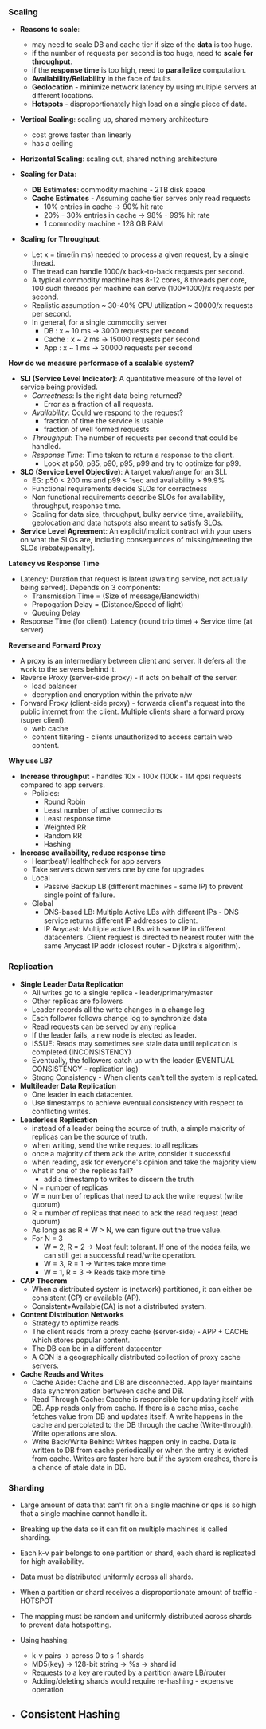 ### Scaling
- **Reasons to scale**:
  - may need to scale DB and cache tier if size of the **data** is too huge.
  - if the number of requests per second is too huge, need to **scale for throughput**.
  - if the **response time** is too high, need to **parallelize** computation.
  - **Availability/Reliability** in the face of faults
  - **Geolocation** - minimize network latency by using multiple servers at different locations.
  - **Hotspots** - disproportionately high load on a single piece of data.

- **Vertical Scaling**: scaling up, shared memory architecture
  - cost grows faster than linearly
  - has a ceiling

- **Horizontal Scaling**: scaling out, shared nothing architecture

- **Scaling for Data**:
  - **DB Estimates**: commodity machine - 2TB disk space
  - **Cache Estimates** - Assuming cache tier serves only read requests
    - 10% entries in cache -> 90% hit rate
    - 20% - 30% entries in cache -> 98% - 99% hit rate
    - 1 commodity machine - 128 GB RAM
- **Scaling for Throughput**:
  - Let x = time(in ms) needed to process a given request, by a single thread.
  - The tread can handle 1000/x back-to-back requests per second.
  - A typical commodity machine has 8-12 cores, 8 threads per core, 100 such threads per machine can serve (100*1000)/x requests per second. 
  - Realistic assumption ~ 30-40% CPU utilization ~ 30000/x requests per second.
  - In general, for a single commodity server
    - DB : x ~ 10 ms -> 3000 requests per second
    - Cache : x ~ 2 ms -> 15000 requests per second
    - App : x ~ 1 ms -> 30000 requests per second

**How do we measure performace of a scalable system?**
- **SLI (Service Level Indicator)**: A quantitative measure of the level of service being provided.
  - *Correctness*: Is the right data being returned?  
    - Error as a fraction of all requests.
  - *Availability*: Could we respond to the request? 
    - fraction of time the service is usable
    - fraction of well formed requests
  - *Throughput*: The number of requests per second that could be handled.
  - *Response Time*: Time taken to return a response to the client.
    - Look at p50, p85, p90, p95, p99 and try to optimize for p99.
- **SLO (Service Level Objective)**: A target value/range for an SLI.
  - EG: p50 < 200 ms and p99 < 1sec and availability > 99.9%
  - Functional requirements decide SLOs for correctness
  - Non functional requirements describe SLOs for availability, throughput, response time.
  - Scaling for data size, throughput, bulky service time, availability, geolocation and data hotspots also meant to satisfy SLOs.
- **Service Level Agreement**: An explicit/implicit contract with your users on what the SLOs are, including consequences of missing/meeting the SLOs (rebate/penalty).

**Latency vs Response Time**
- Latency: Duration that request is latent (awaiting service, not actually being served). Depends on 3 components:
  - Transmission Time = (Size of message/Bandwidth)
  - Propogation Delay = (Distance/Speed of light)
  - Queuing Delay
- Response Time (for client): Latency (round trip time) + Service time (at server)

**Reverse and Forward Proxy**
- A proxy is an intermediary between client and server. It defers all the work to the servers behind it.
- Reverse Proxy (server-side proxy) - it acts on behalf of the server. 
  - load balancer
  - decryption and encryption within the private n/w
- Forward Proxy (client-side proxy) - forwards client's request into the public internet from the client. Multiple clients share a forward proxy (super client). 
  - web cache
  - content filtering - clients unauthorized to access certain web content.

**Why use LB?**
- **Increase throughput** - handles 10x - 100x (100k - 1M qps) requests compared to app servers.
  - Policies:
    - Round Robin
    - Least number of active connections
    - Least response time
    - Weighted RR
    - Random RR
    - Hashing
- **Increase availability, reduce response time**
    - Heartbeat/Healthcheck for app servers
    - Take servers down servers one by one for upgrades
  - Local
    - Passive Backup LB (different machines - same IP) to prevent single point of failure.
  - Global
    - DNS-based LB: Multiple Active LBs with different IPs - DNS service returns different IP addresses to client.
    - IP Anycast: Multiple active LBs with same IP in different datacenters. Client request is directed to nearest router with the same Anycast IP addr (closest router - Dijkstra's algorithm).
 
### Replication
- **Single Leader Data Replication**
  - All writes go to a single replica - leader/primary/master
  - Other replicas are followers
  - Leader records all the write changes in a change log
  - Each follower follows change log to synchronize data
  - Read requests can be served by any replica 
  - If the leader fails, a new node is elected as leader.
  - ISSUE: Reads may sometimes see stale data until replication is completed.(INCONSISTENCY)
  - Eventually, the followers catch up with the leader (EVENTUAL CONSISTENCY - replication lag)
  - Strong Consistency - When clients can't tell the system is replicated.
- **Multileader Data Replication**
  - One leader in each datacenter. 
  - Use timestamps to achieve eventual consistency with respect to conflicting writes.
- **Leaderless Replication**
  - instead of a leader being the source of truth, a simple majority of replicas can be the source of truth.
  - when writing, send the write request to all replicas
  - once a majority of them ack the write, consider it successful
  - when reading, ask for everyone's opinion and take the majority view
  - what if one of the replicas fail?
    - add a timestamp to writes to discern the truth
  - N = number of replicas
  - W = number of replicas that need to ack the write request (write quorum)
  - R = number of replicas that need to ack the read request (read quorum)
  - As long as as R + W > N, we can figure out the true value.
  - For N = 3
    - W = 2, R = 2 -> Most fault tolerant. If one of the nodes fails, we can still get a successful read/write operation.
    - W = 3, R = 1 -> Writes take more time
    - W = 1, R = 3 -> Reads take more time
- **CAP Theorem**
  - When a distributed system is (network) partitioned, it can either be consistent (CP) or available (AP).
  - Consistent+Available(CA) is not a distributed system.
- **Content Distribution Networks**
  - Strategy to optimize reads
  - The client reads from a proxy cache (server-side) - APP + CACHE which stores popular content.
  - The DB can be in a different datacenter
  - A CDN is a geographically distributed collection of proxy cache servers.
- **Cache Reads and Writes**
    - Cache Aside: Cache and DB are disconnected. App layer maintains data synchronization bertween cache and DB.
    - Read Through Cache: Cacche is responsible for updating itself with DB. App reads only from cache. If there is a cache miss, cache fetches value from DB and updates itself. A write happens in the cache and percolated to the DB through the cache (Write-through). Write operations are slow.
    - Write Back/Write Behind: Writes happen only in cache. Data is written to DB from cache periodically or when the entry is evicted from cache. Writes are faster here but if the system crashes, there is a chance of stale data in DB.

### Sharding 
- Large amount of data that can't fit on a single machine or qps is so high that a single machine cannot handle it.
- Breaking up the data so it can fit on multiple machines is called sharding.
- Each k-v pair belongs to one partition or shard, each shard is replicated for high availability.
- Data must be distributed uniformly across all shards.
- When a partition or shard receives a disproportionate amount of traffic - HOTSPOT
- The mapping must be random and uniformly distributed across shards to prevent data hotspotting.
- Using hashing:
  - k-v pairs -> across 0 to s-1 shards
  - MD5(key) -> 128-bit string -> %s -> shard id
  - Requests to a key are routed by a partition aware LB/router
  - Adding/deleting shards would require re-hashing - expensive operation

- **Consistent Hashing**
  - 